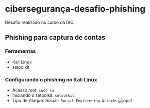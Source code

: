 # cibersegurança-desafio-phishing
Desafio realizado no curso da DIO

## Phishing para captura de contas 

### Ferramentas

- Kali Linux
- setoolkit

### Configurando o phishing no Kali Linux

- Acesso root: `sudo su`
- Iniciando o setoolkit: `setoolkit`
- Tipo de Ataque: Social- ``` Social-Engineering Attacks ```
![opc1](https://github.com/user-attachments/assets/a24f7a84-c70f-44e2-83de-cae354ed3f83)
